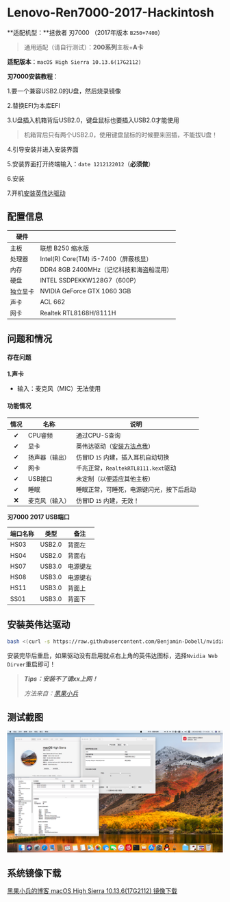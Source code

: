 # Lenovo-Ren7000-2017-Hackintosh
**适配机型：**拯救者 刃7000 （2017年版本 `B250+7400`）

> 通用适配（请自行测试）：**200系列**主板+**A卡**

**适配版本**：`macOS High Sierra 10.13.6(17G2112)`

**刃7000安装教程**：

1.要一个兼容USB2.0的U盘，然后烧录镜像

2.替换EFI为本库EFI

3.U盘插入机箱背后USB2.0，键盘鼠标也要插入USB2.0才能使用

>机箱背后只有两个USB2.0，使用键盘鼠标的时候要来回插，不能拔U盘！

4.引导安装并进入安装界面

5.安装界面打开终端输入：`date 1212122012`（**必须做**）

6.安装

7.开机[安装英伟达驱动](#安装英伟达驱动)

## 配置信息

| 硬件     |                                          |
| -------- | ---------------------------------------- |
| 主板     | 联想 B250 缩水版                         |
| 处理器   | Intel(R) Core(TM) i5-7400（屏蔽核显）    |
| 内存     | DDR4 8GB 2400MHz（记忆科技和海盗船混用） |
| 硬盘     | INTEL SSDPEKKW128G7（600P）              |
| 独立显卡 | NVIDIA GeForce GTX 1060 3GB              |
| 声卡     | ACL 662                                  |
| 网卡     | Realtek RTL8168H/8111H                   |

## 问题和情况

#### 存在问题

**1.声卡**

- 输入：麦克风（MIC）无法使用 

#### 功能情况
| 情况 | 名称    | 说明                       |
| :--: | ------- | -------------------------- |
|  ✔   | CPU睿频       | 通过CPU-S查询                                   |
| ✔ | 显卡 | 英伟达驱动（[安装方法点我](#安装英伟达驱动)） |
|  ✔   | 扬声器（输出） | 仿冒ID `15` 内建，插入耳机自动切换 |
| ✔ | 网卡 | 千兆正常，`RealtekRTL8111.kext`驱动 |
|  ✔   | USB接口 | 未定制（以便适应其他主板） |
| ✔ | 睡眠 | 睡眠正常，可睡死，电源键闪光，按下后启动 |
| ❌ | 麦克风（输入） | 仿冒ID `15` 内建，无效！ |

**刃7000 2017 USB端口**

| 端口名称 | 类型   | 备注     |
| -------- | ------ | -------- |
| HS03     | USB2.0 | 背面左   |
| HS04     | USB2.0 | 背面右   |
| HS07     | USB3.0 | 电源键左 |
| HS08     | USB3.0 | 电源键右 |
| HS11     | USB3.0 | 背面上   |
| SS01     | USB3.0 | 背面下   |

## 安装英伟达驱动

```bash
bash <(curl -s https://raw.githubusercontent.com/Benjamin-Dobell/nvidia-update/master/nvidia-update.sh)
```

安装完毕后重启，如果驱动没有启用就点右上角的英伟达图标，选择`Nvidia Web Dirver`重启即可！

> ***Tips：安装不了请xx上网！***
>
> *方法来自：[黑果小兵](https://blog.daliansky.net/macOS-High-Sierra-10.13.6-17G2112-Release-Special-with-Clover-4606-original-mirror.html)*

## 测试截图

![1](https://github.com/Tamshen/Lenovo-Ren7000-2017-Hackintosh/raw/master/_doc/pic.png)

## 系统镜像下载

[黑果小兵的博客 macOS High Sierra 10.13.6(17G2112) 镜像下载](https://blog.daliansky.net/macOS-High-Sierra-10.13.6-17G2112-Release-Special-with-Clover-4606-original-mirror.html#下载链接)

